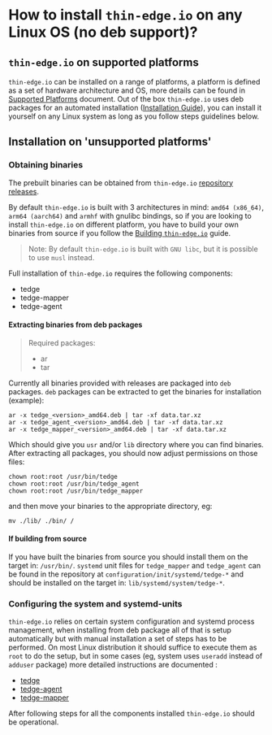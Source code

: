 # How to install `thin-edge.io` on any Linux OS (no deb support)?

## `thin-edge.io` on supported platforms

`thin-edge.io` can be installed on a range of platforms, a platform is defined as a set of hardware architecture and OS, more details can be found in [Supported Platforms](../src/supported-platforms.md) document.
Out of the box `thin-edge.io` uses deb packages for an automated installation ([Installation Guide](./002_installation.md)), you can install it yourself on any Linux system as long as you follow steps guidelines below.

## Installation on 'unsupported platforms'

### Obtaining binaries

The prebuilt binaries can be obtained from `thin-edge.io` [repository releases](https://github.com/thin-edge/`thin-edge\.io`/releases).

By default `thin-edge.io` is built with 3 architectures in mind: `amd64 (x86_64)`, `arm64 (aarch64)` and `armhf` with gnulibc bindings, so if you are looking to install `thin-edge.io` on different platform, you have to build your own binaries from source if you follow the [Building `thin-edge.io`](../../../BUILDING.md) guide.

> Note: By default `thin-edge.io` is built with `GNU libc`, but it is possible to use `musl` instead.

Full installation of `thin-edge.io` requires the following components:

* tedge
* tedge-mapper
* tedge-agent

#### Extracting binaries from deb packages

> Required packages:
>
> * ar
> * tar

Currently all binaries provided with releases are packaged into `deb` packages.
`deb` packages can be extracted to get the binaries for installation (example):

```shell
ar -x tedge_<version>_amd64.deb | tar -xf data.tar.xz
ar -x tedge_agent_<version>_amd64.deb | tar -xf data.tar.xz
ar -x tedge_mapper_<version>_amd64.deb | tar -xf data.tar.xz
```

Which should give you `usr` and/or `lib` directory where you can find binaries.
After extracting all packages, you should now adjust permissions on those files:

```shell
chown root:root /usr/bin/tedge
chown root:root /usr/bin/tedge_agent
chown root:root /usr/bin/tedge_mapper
```

and then move your binaries to the appropriate directory, eg:

```shell
mv ./lib/ ./bin/ /
```

#### If building from source

If you have built the binaries from source you should install them on the target in: `/usr/bin/`.
`systemd` unit files for `tedge_mapper` and `tedge_agent` can be found in the repository at `configuration/init/systemd/tedge-*` and should be installed on the target in: `lib/systemd/system/tedge-*`.

### Configuring the system and systemd-units

`thin-edge.io` relies on certain system configuration and systemd process management, when installing from deb package all of that is setup automatically but with manual installation a set of steps has to be performed.
On most Linux distribution it should suffice to execute them as `root` to do the setup, but in some cases (eg, system uses `useradd` instead of `adduser` package) more detailed instructions are documented :

* [tedge](../../../configuration/debian/tedge/postinst)
* [tedge-agent](../../../configuration/debian/tedge_agent/postinst)
* [tedge-mapper](../../../configuration/debian/tedge_mapper/postinst)

After following steps for all the components installed `thin-edge.io` should be operational.
